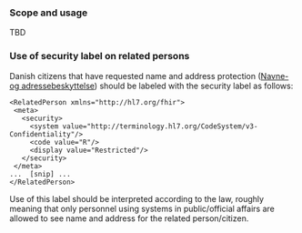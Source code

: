 ### Scope and usage
TBD

### Use of security label on related persons
Danish citizens that have requested name and address protection ([Navne- og adressebeskyttelse](https://www.retsinformation.dk/eli/lta/2017/646#idee1fb7b6-c7e7-429d-a738-881c5e486fa6)) should be labeled with the security label as follows:

 ```
 <RelatedPerson xmlns="http://hl7.org/fhir">
  <meta>
    <security>
      <system value="http://terminology.hl7.org/CodeSystem/v3-Confidentiality"/>
      <code value="R"/>
      <display value="Restricted"/>
    </security>
  </meta>
...  [snip] ...
</RelatedPerson>
 ```

Use of this label should be interpreted according to the law, roughly meaning that only personnel using systems in public/official affairs are allowed to see name and address for the related person/citizen.

